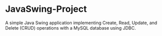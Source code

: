 # JavaSwing-Project
A simple Java Swing application implementing Create, Read, Update, and Delete (CRUD) operations with a MySQL database using JDBC.
